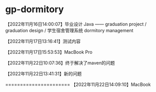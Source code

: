# gp-dormitory
【2022年11月16日14:00:07】毕业设计 Java —— graduation project / graduation design /  学生宿舍管理系统 dormitory management

【2022年11月17日13:16:41】测试内容

【2022年11月17日15:53:53】MacBook Pro

【2022年11月22日10:07:36】终于解决了maven的问题

【2022年11月22日13:41:31】新的问题

======================
【2022年11月22日14:09:10】MacBook